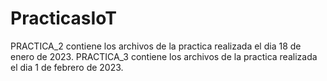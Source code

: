 # PracticasIoT
PRACTICA_2 contiene los archivos de la practica realizada el dia 18 de enero de 2023.
PRACTICA_3 contiene los archivos de la practica realizada el dia 1 de febrero de 2023.
